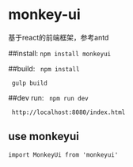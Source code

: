 # monkey-ui
基于react的前端框架，参考antd


##install:
<code>npm install monkeyui</code>

##build:
<code> npm install </code>

<code> gulp build</code>	

##dev run:
<code> npm run dev </code>

<code>	http://localhost:8080/index.html</code>


## use monkeyui 

<code>import MonkeyUi from 'monkeyui'</code>